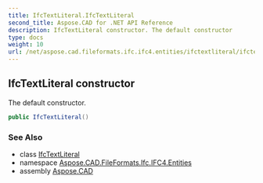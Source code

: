 ```yaml
---
title: IfcTextLiteral.IfcTextLiteral
second_title: Aspose.CAD for .NET API Reference
description: IfcTextLiteral constructor. The default constructor
type: docs
weight: 10
url: /net/aspose.cad.fileformats.ifc.ifc4.entities/ifctextliteral/ifctextliteral/
---
```

## IfcTextLiteral constructor

The default constructor.

```csharp
public IfcTextLiteral()
```

### See Also

* class [IfcTextLiteral](../)
* namespace [Aspose.CAD.FileFormats.Ifc.IFC4.Entities](../../ifctextliteral/)
* assembly [Aspose.CAD](../../../)


